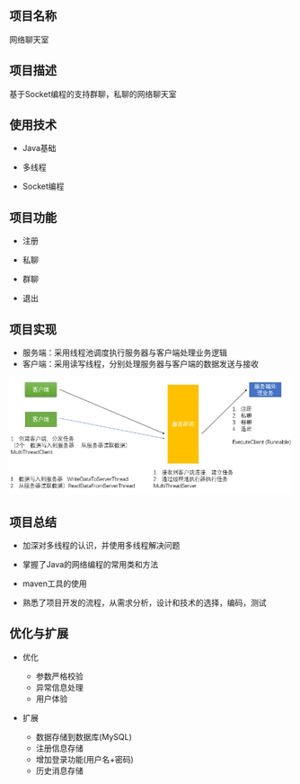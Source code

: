 ## 项目名称   
网络聊天室

## 项目描述
基于Socket编程的支持群聊，私聊的网络聊天室

## 使用技术
+ Java基础

+ 多线程

+ Socket编程

## 项目功能
 + 注册
 
 + 私聊
 
 + 群聊

 + 退出
 
## 项目实现
  + 服务端：采用线程池调度执行服务器与客户端处理业务逻辑
  + 客户端：采用读写线程，分别处理服务器与客户端的数据发送与接收
  
  ![](./architecture.png)   
  
## 项目总结
+ 加深对多线程的认识，并使用多线程解决问题
+ 掌握了Java的网络编程的常用类和方法

+ maven工具的使用
+ 熟悉了项目开发的流程，从需求分析，设计和技术的选择，编码，测试

## 优化与扩展
+ 优化
    
   + 参数严格校验
   + 异常信息处理
   + 用户体验
+ 扩展
   + 数据存储到数据库(MySQL)
   + 注册信息存储
   + 增加登录功能(用户名+密码)
   + 历史消息存储   